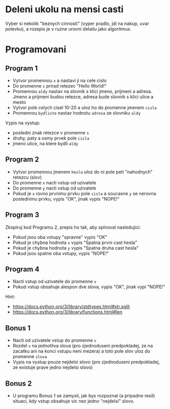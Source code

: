 # Deleni ukolu na mensi casti

Vyber si nekolik "beznych cinnosti" (vyper pradlo, jdi na nakup, uvar polevku), a rozepis je v ruzne urovni detailu jako algoritmus.

# Programovani

## Program 1

* Vytvor promennou `x` a nastavi ji na cele cislo
* Do promenne `s` prirad retezec "Hello World!"
* Promennou `aldy` nastav na slovnik s klici jmeno, prijmeni a adresa. Jmeno a prijmeni budou retezce, adresa bude slovnik s klici ulice a mesto
* Vytvor pole celych cisel 10-20 a uloz ho do promenne jmenem `cisla`
* Promennou `bydliste` nastav hodnotu `adresa` ze slovniku `aldy`

Vypis na vystup:
 * posledni znak retezce v promenne `s`
 * druhy, paty a osmy prvek pole `cisla`
 * jmeno ulice, na ktere bydli `aldy`


## Program 2

* Vytvor promennou jmenem `hesla` uloz do ni pole peti "nahodnych" retezcu (slov)
* Do promenne `x` nacti vstup od uzivatele
* Do promenne `y` nacti vstup od uzivatele
* Pokud je `x` rovno prvnimu prvku pole `cisla` a soucasne `y` se nerovna poslednimu prvku, vypis "OK", jinak vypis "NOPE!"


## Program 3

Zkopiruj kod Programu 2, prepis ho tak, aby splnoval nasledujici:
 * Pokud jsou oba vstupy "spravne" vypis "OK"
 * Pokud je chybna hodnota `x` vypis "Spatna prvni cast hesla"
 * Pokud je chybna hodnota `y` vypis "Spatna druha cast hesla"
 * Pokud jsou spatne oba vstupy, vypis "NOPE!"


## Program 4

* Nacti vstup od uzivatele do promenne `v`
* Pokud vstup obsahuje alespon dve slova, vypis "OK", jinak vypi "NOPE!"

Hint:
 * https://docs.python.org/3/library/stdtypes.html#str.split
 * https://docs.python.org/3/library/functions.html#len

## Bonus 1

* Nacti od uzivatele vstup do promenne `v`
* Rozdel `v` na jednotliva slova (pro zjednoduseni predpokladej, ze na zacatku ani na konci vstupu neni mezera) a toto pole slov uloz do promenne `slova`
* Vypis na vystup pouze nejdelsi slovo (pro zjednoduseni predpokladej, ze existuje prave jedno nejdelsi slovo)

## Bonus 2

* U programu Bonus 1 se zamysli, jak bys rozpoznal (a pripadne resil) situaci, kdy vstup obsahuje vic nez jedno "nejdelsi" slovo.
